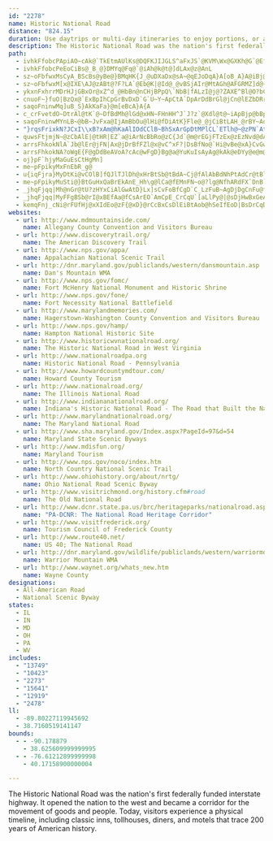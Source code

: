 ```yaml
---
id: "2278"
name: Historic National Road
distance: "824.15"
duration: Use daytrips or multi-day itineraries to enjoy portions, or allow 2.5 days to simply drive the entire byway.
description: The Historic National Road was the nation's first federally funded interstate highway.  It opened the nation to the west and became a corridor for the movement of goods and people.  Today, visitors experience a physical timeline, including classic inns, tollhouses, diners, and motels that trace 200 years of American history.
path:
  - ivhkFfobcPApiAO~cAk@`TkEtmAUlKs@DQFKJIJGLS^aFxJS`@KVM\Wx@GXKh@G`@Ef@y@lNC`EhAzVDpBD~@LnBTvCX`DhA~SCdCQlBo@jCm@hB}G~QmCdJiEjM}@tCmA|Dg@tAcBfDcAlAoBjBmEdDcBzAcA~AcAfCS~@U^i@L}CYcDlm@_@nDlBhAbC`D|EnPrBbJ|DzSvEbX`Jl_@tMlh@`WSChAIl@iAnD]vBKzBDzER|DbA`Kp@lFfAtFd@lDn@lMh@hFrB~JxEvQdLzi@xBrMdAvHf@jGrAjVlBzRrDre@p@lGj@~Cd@fAdAjA~MbHpBxApDjD[bDfEjAnCpAX@ZV~@t@VVZ^Zb@V^b@`AZ~@h@fBj@nB^lARn@N\N^\l@PXj@t@nAhAnA`AhItGr_@bZhCjB|IlErBfAlB~@v@b@hCrAhB|@jEzBdCpAlExBbB`Ad@\f@b@`DfDvC`D|AzAfAlANRt@r@`BhBxCzC~@fAdAdAtBnBNNlApAvHrGr@TrADpLB`BBt@@p@Fr@JR|@R|@hRhz@jFEv@fDfGErHzIrDvEdLbQnGhM`@~A|BjTDvBUlFi@vGmAxG}ApF[zBIdBX|LUtKP`TAhDXdKNdOET@f@?j@RnTP|N@b@?vAHdEDRZh[jB`XEXHvAV`DVnD@TPpBFz@?`HFJOh{@_@`b@IZGvHCp@?j@?TCj@UdVD\EbHo@`q@m@d{@I|ABnFExAXjDd@hCz@~CpClFdDdEPDlKpIrExDhBjBvBzCzH`PdTj\|A~CdBrE`FhPrCxGdGfLjFbJfBfEf@vBZzBN~BIjc@DvBTnCb@hBl@fBx@xA`[pe@nYrc@jClEt@pBh@nBDp@KzAeGxHn@jALt@OfHT|A^xArX~v@`Mn\mKbNs@pAQt@OrAg@xOGTExB^fLYnGIfAk@vHCt@CT?`AiAhT
  - ivhkFfobcPeEoCiBs@_B_@}DMYq@Fq@`@iAh@k@t@]dLAx@z@AnL
  - sz~oFbfwxMsCyA_BScBs@yBe@}BMqHK{J_@uDXaDx@sA~@qEJoDqA}A[oB_A}A@iBj@XZNt@_ANcBrAkCfD{DdCEr@~@dCvBlC
  - sz~oFbfwxM[x@IXE\AJ@zABt@?F?LA`@Eb@K|@Id@_@vBSjAIr@MtAGh@AFGRMZ]d@{CxCc@~@{@fEi@xI?lDo@~CIzB_AlB}@bAuA|BwDjHy@nA_BnAYr@WfF[tAUjBsArC}GtIw@rAcDdEiVvWcTvTiC~CsDjCkKfEcB~@}WhKgYbOcj@nXy]vPsSlJifAbo@c[zRkHlD[BgWxMsFbDeDhA_IxBoQfGuFbCcGlDsNpJ}ZfTmErDoBfAs@VyAJmAUiIoCoAQgA?cB\oA~@oAtAu@d@mQ~F}NnEgLxAcDPcZzOwG`EcAd@ym@vPiFfBcZnLk\dM}Df@eO`@kDViFp_@wHsBcAKo@JmErBgJfDcIlBqDf@op@`O}PdDsL`DkHxA[ReLvByP`EwC`IwLoI}BiB
  - ykxnFxhrrMDrHJjGBxOr@xZ^d_@HbBn@nCHjBPpQ\`NbB|fALzI@j@?ZAXE^Bl@O?bCzKjHnYpLdTjCjEjBrDlBxFdAzFRpB?pD}Edj@gB|TeBtROdDtB~}BvA`WGnMFfANl@n@|@hDbDb@t@x@tBzPll@fK~c@VxAxAbKd@dFpDrV~AfM~ArNrBpNdOriAr@lNbAfo@p@`DdN`d@vCjK?~AyBhe@?vBXhHp@hKlEdOvEtMb@`CN`Ee@`Km@fFk@dCaGzImEhL_ApB_ArAe@`@{C~AiAhAu@bBs@pE?L|@fEj@xD?dAeAhLY~@iAlBo@rAyCzNW~Ck@nKC~ARjAxCbJJ~@?xAUvAsAhEyC`No@zDNlEb@~EDdACnBy@~C{@zB}E~I]jAWzA@~B^rD|@dGDbCy@xLcDhNmBvW?rBr@tH?jBwUd}Bk@xD}FlYsAhD}AfCi@rAiA|GY^oAIiBnVy@hI_@pBgArFq@~BcEhJ\\l@tABNBPDf@@NKxBeI~g@iCxRQp@aD|RO|B}B|g@UhCg@lBsJlWsDfLiDlImBjFc@bBiG`]qBpL_D`PwWvzAoArH_Nr}@e_@h}BqJjc@{Jvb@EnAp@pIBrAKhAm@~BcFtMc@bBkH`e@__@|yBiIdi@i@bHe@vCsAhFyElOgT|o@iF~PiRrv@aIh_@mG|X_EhSSdBwAjVStEu@`HeQrgAsDpRQ^GFC@GDEJ?H?BBH@BCZ@Rq^bjBwFhZeNriAkBhN}@jCqIvPs@lBeA~EyUrlAS`CJpFK|DqGfZy@nDw@~BsCtHkBdEqL|RqH|McA|B{@`Cw@rCo@zEIjBEhIBlDJvB|@xHnC|PbAbNxDfl@h@`Cr@pBnAlBbAlAlO~JvB`B_@rAeRoM{EyCcGiEsDqCmDqD_AsAwBgEu@mBkEcOaAf@KPa@`ByEtZe@fCSbJSnWo@bYs@lb@u@~GaBhEOv@QtA?|@s@fG{CpQg@fLEjDDhHbAzKCvFUtC_BzH{K~Xg@jCkAtJk@pFMzBCrBPzJ`BxFb@zC^vDlBbLFxBErCo@zCcFtMqDdKyOjW_@p@Qn@iWlpAaB`JqIpb@_Ed`@y@fJsA`Ks@~A}FtD_@^e@`AMj@kAxMYpECjDFj@d@t@^TbIlAlD~dAEzFoAvTwFl`@uAvLaPrzAiCxNmExYgB~Ks@lCOFGDEL?DAH?F?H@H@F@Be@|Fe@|BeEj[eIxa@iAxIQxBz@bHh@dANdAoOtcAcBfQmCjf@i@vP?lNLbKd@rIDX?zIOxJU|Ho@~H_AzEwDlNoCvIqGzPiAjEwHl]cBlIQfBMlCTdDCjC[fBm@lAeAjAwKxFcd@lhA{IrSIh@aAx[gAff@
  - cnuoF~}fuO|BzQx@`ExBpIhCpGrBvDxD`G`U~Y~ApCtA`DpArDdBrGl@jCn@lEZbDRrENnIe@rGc@jC_AtBe@p@m@j@sBrAo@p@nAhErBrI`GpXb@lA~CrPhFn^zBrSlEzd@dAxIrDhUhOv{@dc@zgCpTvoAxGra@bAzEfZpeBlF~[r@dH^hHDlHI`KuOh_Ce@lJ?tIXtKh@nG~@zHfBvIvAnFjC~GnCxFfCnEvElGfCfC~KlJha@j[jI`HbFjFfHvJrCjEpHzNlE|LvDtMxBnKdX`|AzCzMvLxd@vu@|wCna@b~AhGhWv[v_Bh`A||EhCxOx@hKXfJInMcCjeB?nZ^bPd@|LpAbSbCbXxDvWfG|ZtBrIliAxkEvgA`aF`C~JdUtcAl]z}AvFrVbCrHrDjI|BbE`G`IdEdEt_@~\jDfDxDpEhE`H|BxEvBtFzA`F|@lDbkAp|F`WtfArTp~@rJ|c@dG~[dd@xiCxy@phEjDhRjCbMfDlLfBfEdDrGpCfEtBrClC|CvIbI|CrDvDfGnBlElBnGfX|lAzAhJ`A|JnI|lAzAxPjAvJ|AnJxAfIrBhJdCrJ|CzJpCzH|ClH`JhR|oAbeCnDzHzFbN|ChIxEdO|CbLjIj]pKle@rD`On\hwApAxFvAzH~BnP|A|PpFpgAnA`QrAvL~BnO~A`IvBzInC~Jp^zlAreBd~FpIdY|GpS|BjIpGfTza@ltAbB~EjNdd@j\tgAhdAbgDp_@xqArTxfApAnHnTljBlN`oAlVrtBrMziAbDtW~@hGpId`@bApFhBbMbEj\HtE_@vb@OxFC`GKnF?fP]|X_@jd@lUEvGHt@Hr@x@VjApR|yAvD~ZlFpZxB~G|Uno@rAhFd@xClCbUh@|CXr@p@rAbBzAv@^lGxArAr@nBbCx@nCT~ADxAA`As@dHErA^nDh}@fcEdM`n@nFnVpz@h`E~x@tyDbVboAxVxnAdb@xnBts@~hDvn@lwCbGbZ~a@bnBfaCvbLzLxj@xItb@haAptEdZfwAjFdVpE|T`\j|Az^dgBlMlq@z@tDd@pA|@jB~AzBrRzNhCxBhApAx@zAn@`B^~A^jCR~B?|FS~Be@zCi@~BcCxHm@rCWrBMrBErB\xFj@dEz\`gBtKlj@dCnNnGb\vAtIf@fG|HjfDXrEbAfJ~@`Gh@`ID~FEzByAvYCzSoSMkJ@y@AUKsTEqEFoBPmEx@}VfIB^QlBQ~@y@zBeApBc@rAStA{@~w@?bFNxFNnDh@pHrA`KjA|FX|@hRzu@bAhD~@pBxBhDxCrCpDpB|GnBlAn@n@f@~@`AhC|Dq^da@xCzEhBlBtG`DbDfCnAxAbBvCxAzD`Ih\dNfi@ttAdsF|DnOzf@lpBdG|Vhc@reBrEtOrD`LrCxH`I|QvFhLxExIrEtHbKnO|FdIIt@EfFc@`B_A~@uMdJw@lAk@fCErCd@xgApNAB|GH|A|AzJx@fJVtEzCb^pKzhAtAzRpE~T|BjHx@tB|DdIZrAhKpx@jDr_@tIto@rEjd@dJfv@Vr@h@Pjl@Cl@f@^jAXbuADlp@Inh@Zj`@f@tdB|w@eAlJ?nPSr@?bBZz@h@zAtA`AkAr@g@tAg@|@O|BIdd@Wd`@hwApHpWvgAjnDbGvS`Ln]bDzLr@lDd@lFb@`Ky@D\tJp@nEx@rBlAvBzA`BjFpDjBzBfAxBj@rB|Rdy@nBfKxB|PfCf^bBjYr@rHhAjHrBjJnDhLf{@jdCXjA^tCX`K`@vCZfAdAjCd@t@bAfArFxElApB|FnPnAxEl@rCxAtJx@hKDdE?hI^\~AnHf@~DJbC?jGi@nGIdFa@by@Tz@Xb@~@LfCD~@RdA~@zFtKxFtIhd@`oAhAjCpDlG~CbG`FrLvAtDpObc@lLp^pGpT|Rlu@jC`JtDjKp@vAXZhAp@fDjAvAnAZr@XnAX`CC`GJv@f@pA|CzGrFvLxFbMdCpFlFnLnAnC|FfMxB|EdAvBpBxDdAhBnAvBhAfBbD~EJPfBpC|@|A`AjBz@`BhCbGd@|@T`@nBvC~FnI~FlIzFhIbAvAfBhCvApBdAtAZ\^ZnBrA~BzAg@vAY|Ad@X|@v@`A|@z@~@Z^VZX^r@fAj@|@~EfH`AxAv@pAlAtBhArBlA`CbAxBfB`E`A|B`AhCpAlDtAjERt@nA~CDP|AdEdAfCp@rAx@xAJXh@fAPVz@xAfBlCdBdC|F|HjEzFNVbBxBbFvGpBhC|AjBxA`Bx@z@x@x@`Az@~@v@dAx@~AjArBtA^TlAp@~DrBlFzBvCnAdEjBj@RtAn@dCnAx@d@t@f@zAhAv@p@v@t@`AdAtA~AZQd@WNIRERAJBTJRNX\VTb@XvEnC|FlDvEtCz@l@lAp@lDxBhAz@fFbDbInGfL|ExCFbE|@\@PNJHLJNRJPh@lAFzBJvn@Ph^b@xEpEbTrHj]vFdYHpA^z`@Nj]RbCrAtGb@lA\v@bCrDvAnCrHbRRpBs@pTh`@tmBfHnc@r@fAf@Zf@JhMJ`BV|Ar@bBfBvKbOxCvClUj[Xr@Uzw@MvTGd}@IbWJp}BLpCp@fCVxAD`BYjBcMeI
  - saqoFninwMq]uB_S}AkKaFa}@m[eBcA}A{A
  - c_crFvetdO~DtrAl@tK`@~DfBdMh@lGd@xHN~FHnHH^J`J?z`@Xdl@t@~iApBjp@bBpo@mDEYd~ADlBTjCv@lAt@PlDRdHL?lMZpNlH`zAlBf^bFfv@hJ|{ArF~z@xKbfCzG`pALtz@JlJb@jNbBny@BtXnDr_ClF|yFrAzdAnCxkCrAzxBr@zrCn@t|@TzJ|Ap|Ag@~z@Z|f@pBxsBChAFb\Pd]@`DJdMn@bt@lBd`BxCb}BZvSlAfh@Jx@B~Ar@lh@r@nn@DpDI`@h@l{@|AfhAnArfAhB`eAH\HtEnBncBIz@bBrpArDrrDh@`Q`HpbBvEhnAjAnWEfa@[`z@CpeEYfMk@nIc@hF_AjIgDbUe@xGCnHN`F\dDn@xEh@|Brh@pdB|@fDTb@z@zDv@lGNdCtCtp@HfBERlCfr@`IbfFbDbcCzA|yAVzo@xErkEvCl{B~Bj~AT|UdJhrGpChvAdBhhAH^@dA|@df@~E~uClAjm@x@~k@lAzl@rFtaDtJrqGlGztDbQdmJrBfmAITZzUrA`r@NL`FrhCI^xB|lAPvF\`TNRRfKj@|[ER^jS?V`Bdz@Fp@RnFhArl@bDvfB`I~dEvIjrCRja@ChJLp\SbSIx@CfIJfA]jg@[xd@WnQNfB^jAf@t@xAhAvHzDdApATl@Rz@DdAEfNUzGSxDoAhL}@fFuBhJcCpH{CzHKp@EtBJlDRlAXxEpMfpCH|@zGj[VlH\`DxAxElBnD~@pC|WnpArQpz@nRz~@bFdVb@vAz@`FAh@hBdIdLfj@hAhFNPzLrl@pbAtxEvG|[bAjE`Pvx@fDhQrB`MfD`a@t@lHhB~FlAfCnBtCL\pLbPTFrAvCzQfn@Fx@Jj@f[`fAhOrh@t@pCh@vAbAlEr@tC\bBNz@Z`BXfB`@nB@Lh@bDP\tMrt@fI|`@dYpsAhHpYB\~R~x@ns@dyCzArGlAtGr@`F|D|^|BhOdVhsAtXj_Bp\~iBj_AjmFbkAb}GzbApaGX|@hIlg@jEjVbHj^H`A~Llm@ffBh{IrCtMdErTp_@blBhE|UdItg@vC~OnP|s@xRxx@rDtU|FdZvM`{@fD|QhO`t@jUxbAvBbKx@jElArIxD`_@bDjXlErU|EvRbHhWtC|MjOn|@vNd|@zAtNTjDlAl^RzAj@~JbEfl@lCda@~@tKn@`FbCnJ|InVtMrf@fA~E@d@VfBx@fEbHfl@rAnIdBrHrA`ExBrFpVrd@nArCpBrGz@fEdCvO`EtUvDhSxDlRrAfJn@zGr@zJdBvS`Gfv@xAhN|BpMd@lFDvCEn`@HpDxFj{@f@hO@z`CLdUnAjh@fDhnAh@jLdApOvBnXbDv\~Fds@lA~Ox@hOt@nJ`C`Q|DxSnCrPrNv_AnDdWfFr[bBxJRnAj@dD\xBP^b@|CrFl_@vDnVzAnLpd@n{C|Mp_ApW|dBjI`l@dNhObCfDrAdCrAzDd@dClCbR^xC?`AhDbVzEzVlL|k@rCzQ|Fxi@lAbMrB|WnBv]lAzMf@zEzFp_@bDhUfCrVdAxQr@~Pb@jHpAtMhAtH|ClPvBbNhEp`@fBzQd@pHNlEEdHcCzl@Dx@F`Jd@lGrEp^vIpl@hKry@xD`\rKby@tEp\|Fbd@rUleBnA`IvBfLbIb]rAtGhOpdA`]rdCXjC`Bna@pEph@dNvyAhDja@`CpVrBhVn@tFtLpqAdAjMp@`GqD?@~kALdGdDdYFvAK|CFXgL|lAItCh@dFvZ~_BbFpVBbAhDdOjpAr|ErD`MbG|QdLhZhShk@l@jArCfJhCbLt@lEhQhtA
  - saqoFninwMYnLB~@bB~JvFxa@IjAmBbOu@lHi@fDiAtK}Fle@_@jCiBtLAH_@rBY~Aq@hEyBpTwDv[mBbXmClo@g@bG]zBg@xBBJAb@BVBJBHFPBNDV@`@DHIhBgFhgAHx[[tEYdCO\yAbPgC~S}@dKkC~UCvA^zCXv@bBhCXr@^bDPnCBrAEv@_@`Bc@lAk@x@wFjCm@j@e@x@YfC?`A|@pICh@o@xCmAjCkA`Bq@l@w@h@}@LcB@iE[sBFiA\iAn@cBjBmExIiBnECd@aJx\aK|]mDnLgJp]q\llAgDxM}AhJu@zFe@lJo@dg@I~@yAzCmT~^o`@d~@wJzPc@dAcEbPy@zGe@xBmAjEuAlDi@dB_@tBmBdGiIpOkI~M}AhBmEpE}CbEkGrLod@d~@a]lj@yCpCo@tB]zDSjA[x@}@dBkCtCc@v@E`APpBAx@IrAUpAYx@cBfByB~@_ATm@?iBUaJlAsArAe@XY^EjAJtAOjGKn@_AbDk@rAa@`A
  - "}rqsFrixkN?JCxI\\xB?xAm@hKaAlIOdCClB~BhSxArGpDtMPlCL`ETlh@~@zPN`AtJtXbDzLrAfErBnErBrFNdAKx@aFzHaDjHmGbPk@xBMjA?z@bCtXO`Be@~AaBtDa@^YJeA?_G_AoAEgHrEcB`Bu@lBc@|CiA~U?rBn@rNr@lCbArBnAdA~PzJ|CjClDvDrFfIlAlCd@rBR~C?zFmArJhAh[XvVvAdYpA`MFxBWxBwB`Gk@`Co@xEIjCHfATpAfBnEZjAHl@?vA}Dnc@i@pDu@lB}B~DgEpI{K`Sk@zA]~AEpANrB`B~HFtAKfBO|@mCnJi@rDMpBGbCD~D~@fM?lBUxBcA`D{GtPuAfCqHdLu@bBy@dCe@rB]~BU`F_@bNi@fFi@vB_AfCmSva@cBhFo@dDmDtUoAdMc@jFExANrET`C\\dB`Ix\\d@~CfDhY^rE`BdLd@lEdAjHn@tBbCpDt@xAXfAb@`CJjCElEUfDi@fFCjAFxA~A|JPvDEzGUrIKjUDrCDf@pHpa@Z|B`I`dAl@pDtAvFf@dET`PN|E`AvZpAh[hAfwADpNE~HShJY`IiBxP_@hHq@rFSrE}@tk@ErGN`Gl@tHj@lEvH~\\bAdHd@`Hf@nU@hJhAvcARtHdBvV^fIVhKCzTD`R^vNfDn`Av@tHbLjq@lA|IIz@@jAv@zFzLdz@xB`NhNdYp@|@dBdA}@tn@c@`KYnD_AfIyApI{G`Xo@xCi@xCu@pG_AjL}@fNOfF?fD^vEr@|DrAvE~BvEnAdBnHrIv@rAhArC\\fBn@G\\FvE|An@t@XpAMzDsGdc@YfCi@rJIlIRzqAJ`EXrD`Fxd@ZdFFvEW|Gq@bH}AfH{BfHkA`D_@bBOhAi@jK_@EYF]dAuAnNOjD?bEf@lIZnRGzDaBpi@DfDx@vPDJXFDxFlAnq@p@lQLvGQjH]tFC~DDdBVdBn@bCt@|DHnCLrAHxIMnD_@xBm@lAeAbAXfAZxC`@lBZ`Dx@pn@n@nNd@`Dr@nI~BnPr@fJb@jBx@`AhCjAlAr@V`@`@pAjAk@RlE@pCLn@iBfMcChLiAxHm@jGKzG@bHlBj`@NrL_@bH}Cb_@KtB?bE?`EVnHbA`JfF|XhAfIRxCXlHcAtrAUrL]bJe@nHo@~Gs@lHiD~VsF`\\uBvNWtEIpGHhEVpE|@lHx@bEtHvXtTfv@bDhTe@ZrFv]rChVfFhx@vCr_@`@pAzBzEn@rCd@rD|Cd[dDxZBdEi@vZR`GP`D|@fIxKha@P`@xAjJvEq@HxBlDd\\xEr_@rAvFbAtBfCxHpAlGzJnp@lDvVNfDC~KQtEsBhUiA`FiEzNWrBKlBTfIv@~d@ZzCbBrJj@`Cr@rBnA|A|@`BTjAAfFDfAxEpS}DbAuA?YgDu@eFoHjv@iDn`@YrER|LdAJ]tHK~EH~_@n@|s@RnLTjEr@nKrBtQzM`pA|A`IrEpPd@t@tBnEhDfFjDxGhKnQxEvI|GfP~Ofb@INe@bJoAxLm@hIHrCRRCx@rBbA^z@?fAa@pASZEdAT~@^f@Xt@IzAYf@_Av@eC`AaBx@y@r@_AxAS|@?^Lh@j@bAX~@CxBi@`CvAxFNnCZlKfAnKIvBiArDUfBCfArAfMb@pPFnAR`@?`Qh@lb@I`F_EbWaEtUyDrVc@lDg@rIg@rC]~CQ`IDfFJj@JnIdDpb@r@`HXtEdB`ObA`G~@xD~D`MLz@{@jmAj@fAz@fAxLtMyAjFqGtRiBnDi@rAUdBExBF~@b@dCzBzFnClE|GzGre@vc@e@nBhCjInAtF\\lC^xG~Dlg@`AbQ@lJr@fI~CdRX\\^@`FjeBb@~Ht@lHxAbItA`Frc@jjArBbHbBrHrAdJt@lHbHx{@pAlKrCbRfVvvAdA`Jn@pJNpGBzHCjEeB`f@DxHPrGf@`G|BbNVbCX|Db@fLtAxh@VfETzNTrF|Bx]bExd@hAbOfD~_@x@vHbEhd@x@|ElBzI}@d@Ib@h@rIBlAgB`XI`DLlA~AnGXz@bAtAnAx@h@nX]`C{@rCOfADpATjAzDhHjInQ`JbQnFfLQlEGnK\\lFn@~Ed@zApCbDn@bAx@pBjA~Dx@hF\\~A~@xAx@`@tCpZpAxKx@nJxBlSfSrcBV`FKjE]rEuAbLU`Jd@fLdCtQ|C|QjKpr@tEtYtQv}@x@zGNxIIbD_@bE_AzFs@nBsDxM_ArFg@`FB`Ed@zF|UbzAx@hExAvJb@|BbBvFxAxD`BxFpBzJ`^~kBhSriAx@xCh@zA`AlBnIzNjCpFtCpJv@~Ez@tOb@ff@VxIl@`GjHd[xBh[_@zJEzDJdAdArFb@dApFfIbBbDn@dBx@xCbBnItCdLfCyArFnIx@dT?~GvAfP~@zDXfD?vB}@hJSr@UlDRd@@r@OfEO|AUjMErMYlMc@~]i@~WvD~Gb@~Ah@zDDrAEx@cCzLmBnIoAvDgBlDeRz\\oAxC{DrOiAlDiAxBiDbJy@rD]lCUrEKdGEtClCh[FlBGfAw@pDQ`@}AlB}D~D_@v@s@tBu@vDBXwCnPkC|MwQ~eA{@tFq@fGc@lFa@lKS`HThTfEjgAh@nKxAnPzOfpAbBnRR|F?tWCfGy@hYe@|Ho@~G}@zIo@`Ee@~CyArHmA~E}EnPiBhLi@bHsA?o@Po@d@i@`@_@n@YtAS|T[bUSr@wCrFYdHc@nEa@~BCr@jDtvADx[^rQ\\ZMhS[rzBh@pIt@vEdCnM|BlJ`GxWi@b@Kh@x@dGhCtWlBvON`CVhB`BjOvEj_@nAlK`Itq@bB_@~Bxb@h@tNXxd@d@~d@ArBm@vLiAfQyFvbA}AzJcHj^_@rCWtCiB~Z{IvdByC|e@gD|f@KdIJxDvApZhAjPD`FOlHwCzs@uAxd@}Cbv@oAlQeIzeAkDdc@a@nGAtAJvGxAtTXlGHrD?`F_A`l@CzGiCrtBaDn|BoCp|BmBdpBoAjcBEhBM\\WjWJ|Dc@te@R~E~BxWjJfjAdB`SvBtYr@btADj[r@|sADrMEfGw@hn@QfKo@lj@Y|M}@rr@yBhwARjc@^p`@NdWMpPLjJ@|Lx@v|@Rx^b@j[Pb`@NtJ?fLf@lf@Nl_@TnU?tNRtn@IdGi@zKyBtRs@hHc@fGY`HClHV|`@\\bKn@dI|E~_@d@nFb@rKt@zmBb@drBhBrpDb@`gA^x`@Xlo@^r\\JXv@liAj@xmAr@flBJp`@Kx@Rln@ClGYpWNdAi@zo@gIxxIyArkBkAhaB_CzcEA|Ph@|MxBp_@_e@fFbHnnApIfsAnQ`yCbA|QlCjc@n@tO`IvpEHfGEF?RdAln@bC~nAnAjt@TdIvClfBXtMNlAnAbq@KJ?\\NnRtD|`CJ`DJd@ZbRRhNGv@?bDpAzy@x@zd@fG`fEvFhvBbBde@z@~RlAxTJXHx@t@|Pl@hS~@~c@RnONfEnAzn@n@|SE~A@jD`An`@^nV`Aj_@LtJxBdaAh@b\\RtFlExwBfKfwFhAxf@~A~`AbAjc@|AfbAErANnYxAv}@nAto@PfQfApk@nAlm@pG`~DXfHXfC~@rEc@XOXbAlj@l@vc@PbHx@V]~DKfH`DrlBjB|oApExlAr@|SrB`pAnCv{AvDnbCZtHEfDbDfuBv@DWlH?|K^p\\bB~gArE`}Dv@pX~E`lAZfV@pNbCtgBXt]SxaHRrAOx[?rONb|BK`@MbC_@`Ek@rCJl@hAj@mErfBm@vYoAbc@gCfjAkBpwAG~GLlDu@z@p@rCVjDPfH|Ajq@t@hTl@rVIhBQjAuFnPYjBE`A^lHb@tS~Dzn@tWdoEfPfyCpI~yAbCje@jWpqFdFdcA|KtqBvCxfBf@b_@|IlbA|Etg@vCz\\jJj{AjAtUpAjShQr|CtAbTbCzb@vLl~B|Aj]XzAXj@n@ZxARhTdB|T[hStA~Hp@`QfErBl@lAl@rZ`Z^`AFx@Cv@}AtFgH~d@gChQq@tDmEnYc@jD?lHi@zAu@v@y@X}~@FsNRgCPn]bqJ`G||AjGddBVrCr@rChA`CxA|AxAz@bA^xBRlMA`CRhCl@hCbA`DhBlCdC~DxFbt@hkAT~@cBlAo@hAiDpMcA~BcV|[qZ~VoAj@iBXnDbu@l@nRhB~b@h@rIvB`g@`AjZpJrxBz]pqIpJzwBfg@voJlXfaFfAhOj@rLv@v^`@zZlEltBn@x`@lCbwAzOneEzFfwAbE~gAvFpwAbTtbG|IpjCxFp_BpFdeB~G~rB`LhuDdBpe@InAR~QhGlcB"
  - quwsFtjmjN~@zCbAlE|@tHR|EZ`a@iArNcBbRo@zC{Jd`@m@rEGjFTzEx@zEzNvd@dAhCtApBfRbQ|Ar@dAVfGLrAP~Af@|@d@|AlAtBdC`GnJxD`Jh@x@rApA|FfD`At@`CdDjAjCPfANrBD`FNdCTzBjCnPZx@l@x@|@p@fDdB|@`BXjBh@|H|@rQTdBtBbE`ApAtBxBrE~DlAzAj@lAl@lCTdFd@fCfB~EfEnHnAtClE`Nn@bAjHfGnAtBZpAv@zG^~BbDlLlBbFdBrB|DlDvCxAlFrAhBVzKe@hBJnA`@t@b@lAhAl@|@x@lCb@pBvK|l@VtDA~FHjBd@zCl@pBdBzDbArAl@d@~WfP~CxBlAlAjGbJbE`J|GhPRx@XlApBtOhE`Y`@x@l@f@xDjAnAlAhCrEbCxGb@lBXnD?h@]vKo@fIFxBd@xB~B`Fd@jBX`Jj@rHj@vHvAlN^~Ap@hBzMvXlAxCao@~o@s@l@sVfNyAlBaG`Ko@t@gk@ve@qZbO_x@da@qC~Ai@~@GjAF`AvDtVzA|K
  - arrsFhkokNlA`Jb@lEr@jFN|Ax@jDrBfFZl@x@vC^xF?|DsBfNo@`Hi@vBe@xA}CvGwGrMyDrG_MjUo@rBi@xEEzCJrAXjApEzHxCpDjB`AhErDjARtCJjEr@bCAVnFtPsAtB]|Ho@v@tOxChq@iPrAY~BBpQ?@
  - arrsFhkokNA?oWgE{F@gDdBeAVoA?cAc@wFgD}Bg@a@YuKuIsAyAg@kAk@eDYy@e@m@w@k@Wg@SuI_AsE@]j@mCd@aEjAyENeAB}@Oo@Yg@cAm@u@Q}AEuAQ}DaAkCDkA]y@CqHl@yACgD[_Ag@mEsEeAqBs@yByBqPi@cC{@{BoGcM_ByDOWYMcFX_AGw@YUc@Oo@O_D_AwCwD}FuGmIMi@IuESmBm@sAmD_HQm@M{ABeE
  - oj}pF`hjyMaGuEsCtHgMn]
  - me~pFpikyMxFnEbR_g@
  - u{iqFjra}MyDtKi@vCOlB]fQJlTJlDh@xHrBtSb@tBdA~Cj@fAlAbBdNhPtAdCr@tBl@tDP~L_HCClSO~B}@nEwGzLcCdCcD~A_Az@sAjCs@fBk@lCMfAXlMfClOzAjQQtQMrF{Cd\sBzQi@~A}AnDKp@IjCN|ArC|Ij@|@hJdLlChEbHlMfLnN|CrE|FxHlCnERf@nBpIh@dBnAbD`E~GbGzHnArBtItIhAxA~AfClClIfAjCf@z@vAhAxChA^b@Xn@NpACjA{@|G}DdMiB|D}AdEe@dCCtM_@lCKrAJrIZnAnHlKn@pAN~@D`AO~@o@dCDfBr@`ClBjDhBtDlEzKZ|AHrERbEt@|B`IvP|B`E|@|@hB~@`@h@BjAc@tCaEpKKzARr@^d@rDrD|F`Eh@~A^`EQhO]nD}AhE?v@HXvA`Bz@d@dBXlBWpBAnEd@lA^xAzA^XbCz@bA\EZAXIbF?p@?LCpBOtBSrBa@lC[hBmBhJIp@IvAAtHOhBAVEp@?NJd@Tt@hA~ArCdCh@nAN|@F`DGxEe@fE_@dBgHpVmFvVsCzJO`AgAvc@iAbTIf@{@vCy@fB_GzH_FzIgEjFgJzIaBtBu@bBqG|PsCnGu@~CyAdFiDnE}DdDsBfCwDxKuBvHqCxFe@rA_@pDDhCHjAhAfEH~ACxBu@rHFhEpAlLhE|Zh@`Hh@tLXhK?pIc@fUYrH{@nNwAhNWvA}@~IgCdQk@dFqAbHoBlOoCbRi@fBw@xAkA~AaNxIm@h@Yh@wEtN{AnDSdAIlA_AxE{Lxh@gAnK_@fFK`Dm@z\b@hNAdAmAlHyAhu@ShC_BjIs@`G_A`DkArBwGzIoJlN_AdB}@hCy@rEYrEFjFDx@\|Bp@pClBtE`AxA`CpCbD~BdDlAzEf@|FdA`Ip@xAZrBdAr@r@h@x@n@zAXjANpADrBYfCWlA]bAeAhByAjAqBr@e@^iArAy@~Cc@fDXfG^xCdBtK`A`HZrAbAjBz@p@v@TfG\hA`@|@v@p@lAv@lCj@z@hApApHdH~E`F`CfDlD`HpFfOjB`JlB|Lr@`MXxBtB|Hx@dF^~Er@`GtAfFfCtEfIpKzI|NbFtHdI~Jh@z@j@~Ar@lCbFfMhArBxBnCb@|@XrAT~C^~BfCbH~B`IhCbL`Ipd@Ax@VrAx@dCtA~BzBlD~HnKxAlDt@~CTdC?tBOxE_@xDs@rEi@bCyFzSe@jAqAhBoE|DiAlBsBfF}@zGErE^jFv@hDz@lCxPnXlH|KNv@bArBXx@j@rCR`CMjEu@vNEdCDjCfAzMPlEKni@NpC^vBt@pCl@`BnB~ChUvPvAtAjD`EfA`BnCtEdElIzA~BlCxCj@^l^t^t@tAp@hAV`@Tl@rAlDF`@BP@ZBX?|@Gf@GxB?V@JDH@pAJtDFpDd@jAfAtArCpBjAfClAjBr@r@jBbFV\rGrFeBfFc@RkA`A{DjG_ArBkMx_@aItX_AzD}@xCIn@?pCXpOyBxF_C`Hm@pAiAzAyE~Fy@v@eA`@uGLmEp@uBz@aAj@eB~Ai@r@sAlCaCrGkEbU}AdFg@fCGHJb@Fd@Hj@nAdFbAtCp@jA|BtF~@|Cb@dDZ~Er@lD^lAlBlE`DzGj@x@~@jArA~@l`@pUpCrBvDjDnClB\^^r@Jf@XxCVx@nBxDnAvBvEhEnCjDzK`LrC`C~PhQhF`G~IfJtOhOzHjIrAtB~@vB|@nCt@~C`L|\rAfFrAtMGf@`ArNFvGUxHyAb]uApSWtA_CrJoDtJs@rBc@xB_@~BcBb]iBlYy@pEaIr[y@rFSrHV`FzAlOj@hHPxFDnEKfGo@jKc@`EoBvLc@nBcB|EiAjByCrDcGdF{ClBoB~@}PtGkAn@eCdC}A~BaBxDcGhRy@xDe@xDShFHxFn@zEl@dCz@nCfAhCbHjMxA|DRxAR`D@xDi@zDi@rB}Ljb@{CrJ_GxSoDxKa@dAc@l@wCzCkPtRyC~BuQbLaCdBoFxFgB`Bo@^mCz@wObEeC~@{BzAmU|Xy@tAcB|Dw@fDy@tJG~BbB~y@T~B^~AlAvCxCvFh@vAZzBE^i@vA_@f@s@^eCRuFDcGQyEPgCf@_BhAiAhAeAvAg@~@_BbEcA|DwAzCu@~@uAfAoIdDoBjAsBbByAbC_@fAiDbMsClOu@hFSrECjCNlCrAlMr@lEZxDx@ziABvPb@dc@Zh}AHdChBpKTbCB`AgA|XaAx_@F|ApDrVz@~EzBbOxEd`@n@lDrBjEx@zDHrB@xBKxD]xA{A~EcEjLWxAGvBFlAv@fETrBBrIDzBXlCbAjIdBtIRnD?~JmC|W_@zFs@nGsCxNyA`Jk@tGQfIBlHGfFa@jEoAbEyA|CeAbBi@xAYpAC`ARvFI`DUlBy@jCwAnB_NbOeJzKyEdFuAxCSx@[`Du@x]cDpiB_@vXkBp~@OhRA|C^bEZ~F`@hGt@jK`AxMHtABl@BxACtCEzAKnASjBmBvNyKj{@[`E?vBvAvPz@jEvIjZb@pBXnD?pBSzCm@fCaBjDaAlA}L`JaIhFgBjBq@dAiAjDcAtLiCz^QdDBlBHfB~AdJPzB?zCq@jF}Kxh@mEvT_CfKw@zH_@zQCnIR`G^xBt@xClBdE`PpR`EpDjEpE|FxE~GpDrC`BpAdA~AxBbCfF^~Ah@hGR~a@d@ri@rAj`@CxHEnADlFU~C_@fBmAlDmN`OaDlCqE`FaOnOmEjGyGbQwQjh@aQfe@ge@`aA}DrIcBlEcFlRiPhr@
  - me~pFpikyMuSti@}BtGuHxQaBrEkAnE_Hh\g@lCa@fEMnFN~o@?lg@NfhARdFX`DnB`KrE|MPTRp@\`Ad@rARn@L^T|@Lh@Pv@T`C@xB@\ErAAz@kCpgAmDb~AJhFh@lIH~D_@hIOrAMvCkA|QiAlJsBfLoK|g@o@bE_@fEyDdq@a@rJmBp]GlFJdDJvMPfHHtP}Anu@cCj_AeA`h@JzLEdEi@nRU~a@y@~YsCtkADxBRpCdChRfElf@`LjzANbHFbN`@vRbCrh@_@vTOfDMpAQfAiBlHIzBn@dJ^fBt@~AfMnOzBjDbCtCxCrEpBxDrD`GhAzBrBxBnD|CjDvDxApChBnETdD?r@c@~EG~A?fBv@dF`@fD?dEw@bE_AfDcCvF_@lAyAvKoHj]GdA?dBJdBRz@x@dClAjCx@fCnGvV\`BJpE?pPe@vYR~Dp@dHl@bIh@fEbEtYlFz\hAtILbB?rBm@tJcD~Zy@dFmBfJiAlJ_CpV}@rEY`AsDhHyFxLi@v@]\YVkDxBoFhEcA~A{BvE_Zp|@aF|OuAdDeFfKyGvJyj@zw@sCjFgI|Q}EtLiAdDyBtJsCzOgExMmCxGaHzMyTpd@wWde@}BbFuBjG_B|Fs@|CcB`LuQppBs@lF_@hC_AbEaElOiE|QqAfJeDjb@_AvIuCfP}DjPCX_A|DgAzFOlAI|C@x@@b@Db@r@pG@T@JDPV`@NZwIriAe@fIo@`QgCvX_CzOmBtVu@|LsAnQc@bFKn@~CpOpEhPTxBa@lNVzHP~BNt@xArEZ~AKdBaAlCqBfESx@Q`Bk@nEWnCG~BBfBJ`BRhAn@hBXpBNxBW`LApNaDdJO~@AdA^dOEfAgBdIcAzJk@dBo@fAi@xAw@xCmClEk@jBUlCi@bDs@bCu@tDsAnKyAvG_AzAIrA\jAvBhCzDfIbIrOhAxDfHhStFjRtAxL
  - _jhqFjqq|Mh@nGr@tU?zHYxCiAlGwAtD}Lx]sCvFoBfCgD`C_LzFuB~AgDjDgCnFu@fC_ArEYlCyAt}@DfGb@xCn@fCdBjD`E`D`VbNxDdDz[p`@nQnNhEnE`JdIzFvFZp@Fp@MtAk@hAw@FqJeD{KoCce@mIaM_AmJLsJG?`ARj@dBlAx@~@xLfPt@tAbB~FfDlNDn@El@s@pD?fARlAj@jApDpDxAl@h@rA?rAOl@sDrGcBlEUjAG`BBlBhAbMXvE?xAY~@{CxCeBfCmDfGoBzG_FhReDvS
  - _jhqFjqq|MyFFgBSb@rI@xBEfAa@fCsArEO`AmCpE_CrCqU`[aLlPy@|@sDjHwBxGeArFaBhReA|Nm@dK{@nKyAdGw@zBiAxBqAjBmAnA_Ax@sDrBy@\oPtCuA^wCjAaCzAaAdAaArAeBlDcA~Co@zFIpEXbF^fC|@hDl@tA`FrHhJhLlD`HdAvCnAhEjJve@`AnDz@lBtPlVzYj^hCtEvA`E`@jBj@fFLlCHlG[fEc@rK]bFUdBy@xDwEbNy@bB_CbCe@n@Uh@O|@B`AFJhGzC
  - kemqFnj_cNi@rFUfHj@xXIdEo@zF{@xD}@rCcBxCsDlEiBtAob@hSeIfEoD|BsDrCqDrDwk@~q@gL`LoMrK_BfBcCjEsAfEe@zB_[zqBy@vGiBnRYfEi@nMWjOCpHNzLX`M^pGnKlvA~@lKDzGO~D_ArGcDnMwAfDkBrGoKlb@SpAUfDBlCNxBhA`HhBlDnAfBrD`C`GfD|AnBr[hl@fD`IhBrJK`Ea@zEiIn]kC|LkAdEcAhC_AbBcAlAqNzNsAlCcF`O}BzFuKd[iAxCyAxC_B`CeJlKmBlB_AvA{AlDgVtfAmEzQoB`KoOfq@wFvWmEjRoIb`@uCtL}d@htB_E|Nk\jcAaK|YyJ|V}\vy@wIlTce@liAqEnJoLfPoBzDYvA[fDStIOxCUhCs@vD_EtKcPj`@cBnEyT`i@}IfUyKdXiCzEoCvCmRpQiNzLuCvCqIbH}UnTiEdF_[jb@sGjIeb@vf@w@fA{@~By@tGcCti@eIr~Ai@nG_Gdg@a@hGQxM_@lDmBtFu@lFYrEoAzIaAjEeAnDSR{@xBeMnSiAvA}@f@_Bd@cA?u@KuLaFmBe@y@EyA@iC^oAb@mAz@i@v@_@x@u@rCc@fCmB`Ou@~C}@`Ca@lBOxBDpARrB`A`Gb@`DB~CW`Ek@lCo@jByP~Y_BdDy@tCeKhs@_BfNm@dDY`@{B~Iy@bBmApBcDjC}Ar@wHhFS\uE`DcMlIkv@rf@wCnCkA|@iO|OoBxAkEdCwMfGiMlGqJfEiBjAmGrB_@TmB~DsAdF_@^u@zCqGzREXj@bMvA`d@wF~JkKnO_BlC}ArBaFrI_DxEeFbH_IhM}ClEsNrToEtHgD~DeBrAcAl@}FdCaB`AoB`BoCpD}AfCgHlOe@r@wUfg@y^bv@cGfI{q@h{@g`A|lAgDbFqL|R}t@tpAcIbLk\v^iBpBiAz@wA|@oBl@aG~@eB`@mBdAoAdAaAlAcI|NgBvB_ClB_Cr@iJrB_DxAcBjAqJzIwGnFmD~DuUdb@gCrFgJpUmB~Do@~BwI~Vg@`@u@JoAUcAy@yDeBoNmBoA@iAPqBlAkA~AsAnEeKbd@iAtDsAjCuC~Cgb@n`@gLxJc@FoEjDiNtMyAdBeAtBiA~D}BlGy@dBoAlBiAlAyAj@cOnD_CjA}CfCoAlCo@vBY`Bi@lHgArCsT~d@_GvMmAdD_B`GgJz{@mCvPgDhOmD`LeDzIoK`U}GbPiC~EeLpWo@`By@jDcAtGi@xGChGHlE|Ab_@IhIe@zF?v@yB`IgHnUcBpIm@rI?xCu@rs@M|VHbs@AnTFxOAzPErCc@xGsArKmRrkAuC|OsDlKkKdX_@r@cB`BaKbEcCfB]^ue@jz@}@jCsBbKy@~CsIjX}@rB_ElHmNjV}H`OeA~BeF|QyFlN_AbH}AjJmEpRoArE_@r@qArB{BxA}AXoA?iDWsANo@`@i@|@}A`FoA`CY`AEpFIfBSv@Yf@e@f@yA^cEm@}AKy@Jo@d@mH`LqCxE_AnCk@xDIrAE`CZbDd@fCbCfKh@`FAr@g@fD{@zEsAlKOfCu@xHs@`KIXOj@uLnUyDbI}A~DyBhIwG~YoAjEaBrDiBfDyA~AsA`A{An@qGtA_Bf@}BxAsBhCsAnCoA~DiDtVy@`Eg@xAq@nAyAjByItGoEdFo@tAiArDYjBw@|Ok@lGi@pCiB`D}BrCwXxY_Ab@qKzByPSyRdHeBx@wEnFY`AMvAHxDL~CnAdM@jAAjDI~AeA`GaEvPyBxHe@rBw@`FqI~\_DhNyA~E_B~DgB~C_BbBcDrBaCrBoA|B{@fCcf@nwBiAjCwAzB{OpUqBhBeD`Cy@~@{MbTgB`D_BjEuMnl@}Ip^s@xAsArBwJfIyBlCaAxBaA`D}BtKO~AEdCNlCxD`Pn@hDNfAHdEUrDqE~Vo@dGBfDn@zLCxD_@rFu@nEi@vBCd@oDhKi@fAwA|AqJtIe@^}C~Ay@l@k@x@oMvVoAfBcB|AmFfCyAfA{AjBo@lAk@zAmGzU}b@p{A_A~DCx@f@jG|Ct]Cb@NzCOrB}@vBaAbAqIhFkJfF~ApY|DdSbSfu@fEdNfGxVpAnDlBdChEbFfAvCh@xCHzDSzCBb@uDdUWlDCdCHlBPjBp@zCnApD~@xBhBrClArA~AhAnAn@zMfEvBrArBtBnAvBbAhCbDlLn@rCNjAXhEEvFYxEJ`CLr@j@lBVd@x@fAnBfBz@jAx@vB\xBbA|s@HtBf@bDbDzJf@lBZzBRpDJbMXfIfDzh@r@fE~@pCbCzFZlAVpAn@fHh@rCjAzCbAjBbCfDfFnG|H`JfUnY^f@r@bBj@|BRnBHzBiBlcA@pA^fEb@lB~@xCfApBnWr\nBtC|Pd_@hAxCh@rBX~BPvCf@hPZhC|@pCd@x@pD`E^r@lDdI`@`Bb@pDXhJ^rGb@tCh@lCT~B^tIx@`J~@~F|EtSnAzDfAzBzKzPhAbC|IvNx@zApEdPlDhPtNvm@lEtSZ~DC`FGdAw@rEyEbTgCnRyDl]U~C@|RRlRCpEL|BDrEYtLU`DSlFDzCfD|Zl@pCzK~Vt@pDBxBIfC_@xDmEjTy@rCy@xAsAdBgH`GmBjBcFhIaFfJk@xAc@`CIxBHlBl@~Cn@`BjOjh@|B`Hz@zCv@bBdCbDjJdIfVvNn@x@~@vBb@fBbA`HT~FUvImC~i@CtDH~BJpBf@xDzAtJlAzFlBdFf[zi@xAxC
websites:
  - url: http://www.mdmountainside.com/
    name: Allegany County Convention and Visitors Bureau
  - url: http://www.discoverytrail.org/
    name: The American Discovery Trail
  - url: http://www.nps.gov/appa/
    name: Appalachian National Scenic Trail
  - url: http://dnr.maryland.gov/publiclands/western/dansmountain.asp
    name: Dan's Mountain WMA
  - url: http://www.nps.gov/fomc/
    name: Fort McHenry National Monument and Historic Shrine
  - url: http://www.nps.gov/fone/
    name: Fort Necessity National Battlefield
  - url: http://www.marylandmemories.com/
    name: Hagerstown-Washington County Convention and Visitors Bureau
  - url: http://www.nps.gov/hamp/
    name: Hampton National Historic Site
  - url: http://www.historicwvnationalroad.org/
    name: The Historic National Road in West Virginia
  - url: http://www.nationalroadpa.org
    name: Historic National Road - Pennsylvania
  - url: http://www.howardcountymdtour.com/
    name: Howard County Tourism
  - url: http://www.nationalroad.org/
    name: The Illinois National Road
  - url: http://www.indiananationalroad.org/
    name: Indiana's Historic National Road - The Road that Built the Nation
  - url: http://www.marylandnationalroad.org/
    name: The Maryland National Road
  - url: http://www.sha.maryland.gov/Index.aspx?PageId=97&d=54
    name: Maryland State Scenic Byways
  - url: http://www.mdisfun.org/
    name: Maryland Tourism
  - url: http://www.nps.gov/noco/index.htm
    name: North Country National Scenic Trail
  - url: http://www.ohiohistory.org/about/nrtg/
    name: Ohio National Road Scenic Byway
  - url: http://www.visitrichmond.org/history.cfm#road
    name: The Old National Road
  - url: http://www.dcnr.state.pa.us/brc/heritageparks/nationalroad.aspx
    name: "PA-DCNR: The National Road Heritage Corridor"
  - url: http://www.visitfrederick.org/
    name: Tourism Council of Frederick County
  - url: http://www.route40.net/
    name: US 40; The National Road
  - url: http://dnr.maryland.gov/wildlife/publiclands/western/warriormountain.asp
    name: Warrior Mountain WMA
  - url: http://www.waynet.org/whats_new.htm
    name: Wayne County
designations:
  - All-American Road
  - National Scenic Byway
states:
  - IL
  - IN
  - MD
  - OH
  - PA
  - WV
includes:
  - "13749"
  - "10423"
  - "2273"
  - "15641"
  - "12919"
  - "2478"
ll:
  - -89.80227119945692
  - 38.7160519141147
bounds:
  - - -90.178879
    - 38.625609999999995
  - - -76.61212899999998
    - 40.17158900000004

---
```


The Historic National Road was the nation's first federally funded interstate highway.  It opened the nation to the west and became a corridor for the movement of goods and people.  Today, visitors experience a physical timeline, including classic inns, tollhouses, diners, and motels that trace 200 years of American history.
